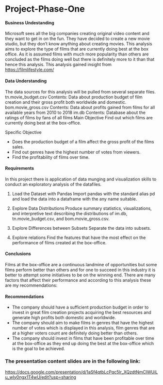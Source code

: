 # Project-Phase-One
#### Business Undestanding

 Microsoft sees all the big companies creating original video content and they want to get in on the fun. They have decided to create a new movie studio, but they don’t know anything about creating movies. 
 This analysis aims to explore the type of films that are currently doing best at the box office. As it is assumed films with much more popularity than others are concluded as the films doing well but there is definitely more to it than that hence this analysis. This analysis gained insight from https://filmlifestyle.com/
#### Data Understanding
 The data sources for this analysis will be pulled from several separate files.
tn.movie_budget.csv
Contents: Data about production budget of film creation and their gross profit both worldwide and domestic.
bom.movie_gross.csv
Contents: Data about profits gained from films for all available years from 2010 to 2018
im.db
Contents: Database about the ratings of films by fans of all films 
 Main Objective 
Find out which films are currently doing best at the box-office.


Specific Objective
- Does the production budget of a film affect the gross profit of the films sales.
- Find out genres have the highest number of votes from viewers.
- Find the profitability of films over time.

#### Requirements
In this project there is application of data munging and visualization skills to conduct an exploratory analysis of the datafiles.


1. Load the Dataset with Pandas
Import pandas with the standard alias pd and load the data into a dataframe with the any name suitable.

2. Explore Data Distributions
Produce summary statistics, visualizations, and interpretive text describing the distributions of im.db, tn.movie_budget.csv, and bom.movie_gross.csv.

3. Explore Differences between Subsets
Separate the data into subsets.

4. Explore relations
Find the features that have the most effect on the performance of films created at the box-office.

#### Conclusions
Films at the box-office are a continuous landmine of opportunities but some films perform better than others and for one to succeed in this industry it is better to attempt some initiatives to be on the winning end. There are many factors that affect their performance and according to this analysis these are my recommendations:

#### Recommendations
- The company should have a sufficient production budget in order to invest in great film creation projects acquiring the best resources and generate high profits both domestic and worldwide.
- The company should aim to make films in genres that have the highest number of votes which is displayed in this analysis, film genres that are at a higher voters count are definitely doing better than others.
- The company should invest in films that have been profitable over time at the box-office as they end up doing the best at the box-office which is the goal to be achieved.

### The presentation content slides are in the following link:
https://docs.google.com/presentation/d/1aSf4qtbLcPqc5lr_XQzdtNmClWUiLu_wIy0ngx1T4wU/edit?usp=sharing
